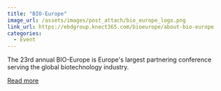 ```yaml
---
title: "BIO-Europe"
image_url: /assets/images/post_attach/bio_europe_logo.png
link_url: https://ebdgroup.knect365.com/bioeurope/about-bio-europe
categories:
  - Event
---
```


The 23rd annual BIO-Europe is Europe's largest partnering conference serving the global biotechnology industry. 


[Read more](https://ebdgroup.knect365.com/bioeurope/about-bio-europe)
